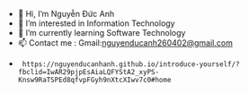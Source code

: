 - 👋 Hi, I’m Nguyễn Đức Anh
- 👀 I’m interested in Information Technology
- 🌱 I’m currently learning Software Technology
- 📫 Contact me : Gmail:nguyenducanh260402@gmail.com
-      https://nguyenducanhanh.github.io/introduce-yourself/?fbclid=IwAR29pjpEsAiaLQFYStA2_xyPS-Knsw9RaTSPEd8qfvpFGyh9nXtcXIwv7c0#home
<!---
nguyenducanhanh/nguyenducanhanh is a ✨ special ✨ repository because its `README.md` (this file) appears on your GitHub profile.
You can click the Preview link to take a look at your changes.
--->
